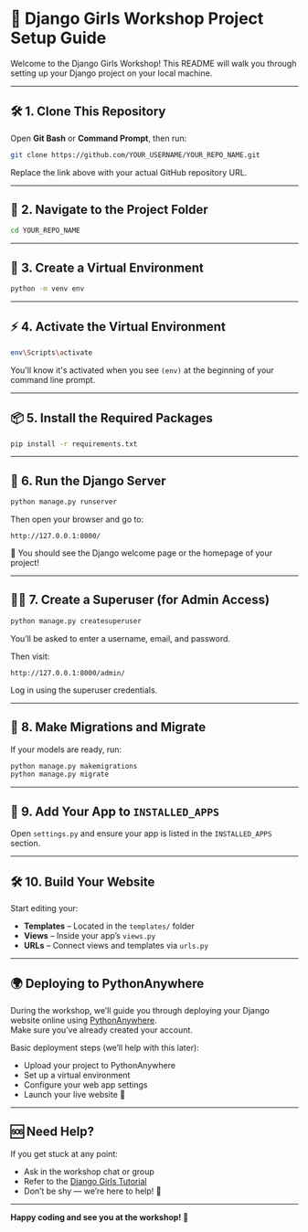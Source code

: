 # 🧡 Django Girls Workshop Project Setup Guide

Welcome to the Django Girls Workshop! This README will walk you through setting up your Django project on your local machine.

---

## 🛠️ 1. Clone This Repository

Open **Git Bash** or **Command Prompt**, then run:

```bash
git clone https://github.com/YOUR_USERNAME/YOUR_REPO_NAME.git
```

Replace the link above with your actual GitHub repository URL.

---

## 📁 2. Navigate to the Project Folder

```bash
cd YOUR_REPO_NAME
```

---

## 🌱 3. Create a Virtual Environment

```bash
python -m venv env
```

---

## ⚡ 4. Activate the Virtual Environment

```bash
env\Scripts\activate
```

You'll know it's activated when you see `(env)` at the beginning of your command line prompt.

---

## 📦 5. Install the Required Packages

```bash
pip install -r requirements.txt
```

---

## 🚀 6. Run the Django Server

```bash
python manage.py runserver
```

Then open your browser and go to:

```
http://127.0.0.1:8000/
```

🎉 You should see the Django welcome page or the homepage of your project!

---

## 🧑‍💻 7. Create a Superuser (for Admin Access)

```bash
python manage.py createsuperuser
```

You’ll be asked to enter a username, email, and password.

Then visit:

```
http://127.0.0.1:8000/admin/
```

Log in using the superuser credentials.

---

## 🔧 8. Make Migrations and Migrate

If your models are ready, run:

```bash
python manage.py makemigrations
python manage.py migrate
```

---

## 🧩 9. Add Your App to `INSTALLED_APPS`

Open `settings.py` and ensure your app is listed in the `INSTALLED_APPS` section.

---

## 🛠️ 10. Build Your Website

Start editing your:

- **Templates** – Located in the `templates/` folder  
- **Views** – Inside your app’s `views.py`  
- **URLs** – Connect views and templates via `urls.py`  

---

## 🌍 Deploying to PythonAnywhere

During the workshop, we’ll guide you through deploying your Django website online using [PythonAnywhere](https://www.pythonanywhere.com/).  
Make sure you’ve already created your account.

Basic deployment steps (we’ll help with this later):

- Upload your project to PythonAnywhere  
- Set up a virtual environment  
- Configure your web app settings  
- Launch your live website 🎉

---

## 🆘 Need Help?

If you get stuck at any point:

- Ask in the workshop chat or group  
- Refer to the [Django Girls Tutorial](https://tutorial.djangogirls.org/)  
- Don’t be shy — we’re here to help! 💪

---

**Happy coding and see you at the workshop! 💜**
